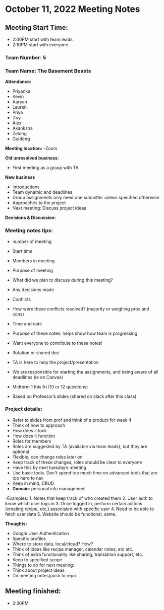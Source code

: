 # October 11, 2022 Meeting Notes

## **Meeting Start Time:** ##
- 2:00PM start with team leads
- 2:10PM start with everyone

### Team Number: 5
### Team Name: The Basement Beasts

**Attendance:**
- Priyanka
- Kevin 
- Aaryan
- Lauren
- Priya
- Duy
- Alex
- Akanksha
- Zelong
- Guidong

**Meeting location:**
-Zoom

**Old unresolved business:**
- First meeting as a group with TA
  
**New business**
- Introductions
- Team dynamic and deadlines
- Group assignments only need one submitter unless specified otherwise
- Approaches to the project
- Next meeting: Discuss project ideas

**Decisions & Discussion:**

### Meeting notes tips:
- number of meeting 
- Start time 
- Members in meeting
- Purpose of meeting
- What did we plan to discuss during this meeting? 
- Any decisions made
- Conflicts
- How were these conflicts resolved? (majority or weighing pros and cons) 
- Time and date
- Purpose of these notes: helps show how team is progressing
- Want everyone to contribute to these notes! 
- Rotation or shared doc 

- TA is here to help the project/presentation
- We are responsible for starting the assignments, and being aware of all deadlines (ie on Canvas) 

- Midterm 1 this fri (10 or 12 questions)
- Based on Professor’s slides (shared on slack after this class) 



### Project details:
- Refer to slides from prof and think of a product for week 4
- Think of how to approach
- How does it look
- How does it function
- Roles for members
- Roles are suggested by TA (available via team leads), but they are optional 
- Flexible, can change roles later on
- Keep track of these changes, roles should be clear to everyone
- Have this by next tuesday’s meeting
- Use basic tools. Don't spend too much time on advanced tools that are too hard to nav
- Keep in mind, CRUD
- **Domain**: personal info management

-Examples:
    1. Notes that keep track of who created them
    2. User auth to know which user logs in
    3. Once logged in, perform certain actions (creating recipe, etc,)
associated with specific user
    4. Need to be able to fetch user data
    5. Website should be functional, same.

**Thoughts:**
- Google User Authentication
- Specific profiles
- Where to store data, local/cloud? How?
- Think of ideas like recipe manager, calendar notes, etc etc. 
- Think of extra functionality like sharing, translation support, etc.
- Keep to specified scope
- Things to do for next meeting:
- Think about project ideas
- Do meeting notes/push to repo

## **Meeting finished:**
- 2:30PM



